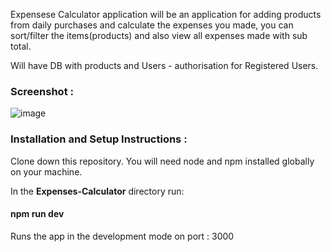 
Expensese Calculator application will be an application for adding products from daily purchases and calculate the expenses you made, you can sort/filter the items(products) and also view all expenses made with sub total.

Will have DB with products and Users - authorisation for Registered Users.
### Screenshot :
![image](https://user-images.githubusercontent.com/45272390/66721951-6e593580-ee08-11e9-9a1e-97a3534e0922.png)

### Installation and Setup Instructions :

Clone down this repository. You will need node and npm installed globally on your machine. 

In the **Expenses-Calculator** directory run:

#### npm run dev

Runs the app in the development mode on port : 3000 



